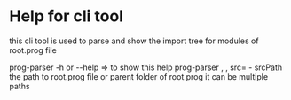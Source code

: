 # Help for cli tool
  this cli tool is used to parse and show the import tree for modules of root.prog file
  
  prog-parser -h or --help => to show this help
  prog-parser <pathToFile> , <pathToParentFolderOfFile>, src=<srcPath>
    - srcPath the path to root.prog file or parent folder of root.prog 
      it can be multiple paths 
